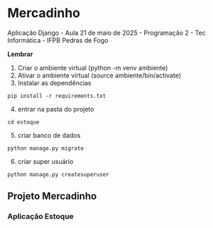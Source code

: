 # Mercadinho
Aplicação Django - Aula 21 de maio de 2025 - Programação 2 - Tec Informática - IFPB Pedras de Fogo

**Lembrar**
1. Criar o ambiente virtual (python -m venv ambiente)
2. Ativar o ambiente virtual (source ambiente/bin/activate)
3. Instalar as dependências

```
pip install -r requirements.txt
```
4. entrar na pasta do projeto
```
cd estoque
```
5. criar banco de dados
```
python manage.py migrate
```
6. criar super usuário
```
python manage.py createsuperuser
```


## Projeto Mercadinho

### Aplicação Estoque
